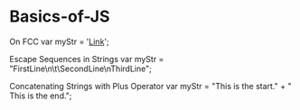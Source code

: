 # Basics-of-JS
On FCC
var myStr = '<a href="http://www.example.com" target="_blank">Link</a>';

Escape Sequences in Strings
var myStr = "FirstLine\n\t\\SecondLine\nThirdLine";

Concatenating Strings with Plus Operator
var myStr = "This is the start."  +  " This is the end."; 